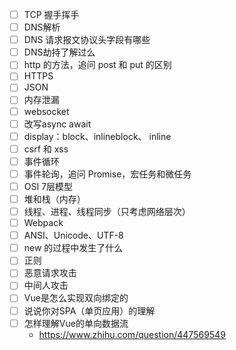 - [ ] TCP 握手挥手
- [ ] DNS解析
- [ ] DNS 请求报文协议头字段有哪些
- [ ] DNS劫持了解过么
- [ ] http 的方法，追问 post 和 put 的区别
- [ ] HTTPS
- [ ] JSON
- [ ] 内存泄漏
- [ ] websocket
- [ ] 改写async await
- [ ] display：block、inlineblock、 inline
- [ ] csrf 和 xss
- [ ] 事件循环
- [ ] 事件轮询，追问 Promise，宏任务和微任务
- [ ] OSI 7层模型
- [ ] 堆和栈（内存）
- [ ] 线程、进程、线程同步（只考虑网络层次）
- [ ] Webpack
- [ ] ANSI、Unicode、UTF-8
- [ ] new 的过程中发生了什么
- [ ] 正则
- [ ] 恶意请求攻击
- [ ] 中间人攻击
- [ ] Vue是怎么实现双向绑定的
- [ ] 说说你对SPA（单页应用）的理解
- [ ] 怎样理解Vue的单向数据流
  - https://www.zhihu.com/question/447569549